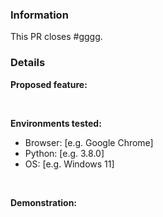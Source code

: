<!-- 
    Failure to fill out this template properly may result in your PR being ignored without warning. 
    
    Samyar Projects Website is licensed under the GNU GPL-v3 license, By contributing to the Samyar Projects Website
    You agree to license your code under the GNU GPL-v3 license, which can be found here: https://github.com/Samyar-Projects/Website/blob/dev/LICENSE
-->


### Information

<!-- Replace #gggg with the number of the original issue. -->

This PR closes #gggg. 

### Details

**Proposed feature:**



<br>

**Environments tested:**    

  - Browser: [e.g. Google Chrome]
  - Python: [e.g. 3.8.0]
  - OS: [e.g. Windows 11]
   
<br>

**Demonstration:**    

<!--
    Include screenshots/log snippets from before and after as necessary. If you have created a test website, please link to the
    website, source code, and exact version used where possible.
-->

